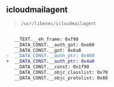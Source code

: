 ## icloudmailagent

> `/usr/libexec/icloudmailagent`

```diff

   __TEXT.__eh_frame: 0xf98
   __DATA_CONST.__auth_got: 0xe60
   __DATA_CONST.__got: 0x6a8
-  __DATA_CONST.__auth_ptr: 0x468
+  __DATA_CONST.__auth_ptr: 0x4a0
   __DATA_CONST.__const: 0x1f90
   __DATA_CONST.__objc_classlist: 0x70
   __DATA_CONST.__objc_protolist: 0x88

```

